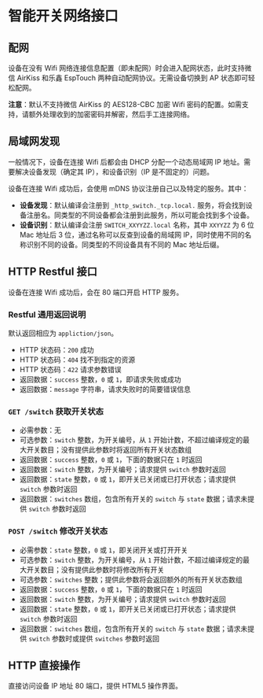 # 智能开关网络接口

## 配网

设备在没有 Wifi 网络连接信息配置（即未配网）时会进入配网状态，此时支持微信 AirKiss 和乐鑫 EspTouch 两种自动配网协议。无需设备切换到 AP 状态即可轻松配网。

**注意**：默认不支持微信 AirKiss 的 AES128-CBC 加密 Wifi 密码的配置。如需支持，请额外处理收到的加密密码并解密，然后手工连接网络。

## 局域网发现

一般情况下，设备在连接 Wifi 后都会由 DHCP 分配一个动态局域网 IP 地址。需要解决设备发现（确定其 IP），和设备识别（IP 是不固定的）问题。

设备在连接 Wifi 成功后，会使用 mDNS 协议注册自己以及特定的服务。其中：

- **设备发现**：默认编译会注册到 `_http_switch._tcp.local.` 服务，将会找到设备注册名。同类型的不同设备都会注册到此服务，所以可能会找到多个设备。
- **设备识别**：默认编译会注册 `SWITCH_XXYYZZ.local` 名称，其中 `XXYYZZ` 为 6 位 Mac 地址后 3 位，通过名称可以反查到设备的局域网 IP，同时使用不同的名称识别不同的设备。同类型的不同设备具有不同的 Mac 地址后缀。

## HTTP Restful 接口

设备在连接 Wifi 成功后，会在 80 端口开启 HTTP 服务。

### Restful 通用返回说明

默认返回相应为 `appliction/json`。

- HTTP 状态码：`200` 成功
- HTTP 状态码：`404` 找不到指定的资源
- HTTP 状态码：`422` 请求参数错误
- 返回数据：`success` 整数，`0` 或 `1`，即请求失败或成功
- 返回数据：`message` 字符串，请求失败时的简要错误信息

### `GET /switch` 获取开关状态

- 必需参数：无
- 可选参数：`switch` 整数，为开关编号，从 `1` 开始计数，不超过编译规定的最大开关数目；没有提供此参数时将返回所有开关状态数组
- 返回数据：`success` 整数，`0` 或 `1`，下面的数据只在 `1` 时返回
- 返回数据：`switch` 整数，为开关编号；请求提供 `switch` 参数时返回
- 返回数据：`state` 整数，`0` 或 `1`，即开关已关闭或已打开状态；请求提供 `switch` 参数时返回
- 返回数据：`switches` 数组，包含所有开关的 `switch` 与 `state` 数据；请求未提供 `switch` 参数时返回

### `POST /switch` 修改开关状态

- 必需参数：`state` 整数，`0` 或 `1`，即关闭开关或打开开关
- 可选参数：`switch` 整数，为开关编号，从 `1` 开始计数，不超过编译规定的最大开关数目；没有提供此参数时将修改所有开关
- 可选参数：`switches` 整数；提供此参数将会返回额外的所有开关状态数组
- 返回数据：`success` 整数，`0` 或 `1`，下面的数据只在 `1` 时返回
- 返回数据：`switch` 整数，为开关编号；请求提供 `switch` 参数时返回
- 返回数据：`state` 整数，`0` 或 `1`，即开关已关闭或已打开状态；请求提供 `switch` 参数时返回
- 返回数据：`switches` 数组，包含所有开关的 `switch` 与 `state` 数据；请求未提供 `switch` 参数时或提供 `switches` 参数时返回

## HTTP 直接操作

直接访问设备 IP 地址 80 端口，提供 HTML5 操作界面。
